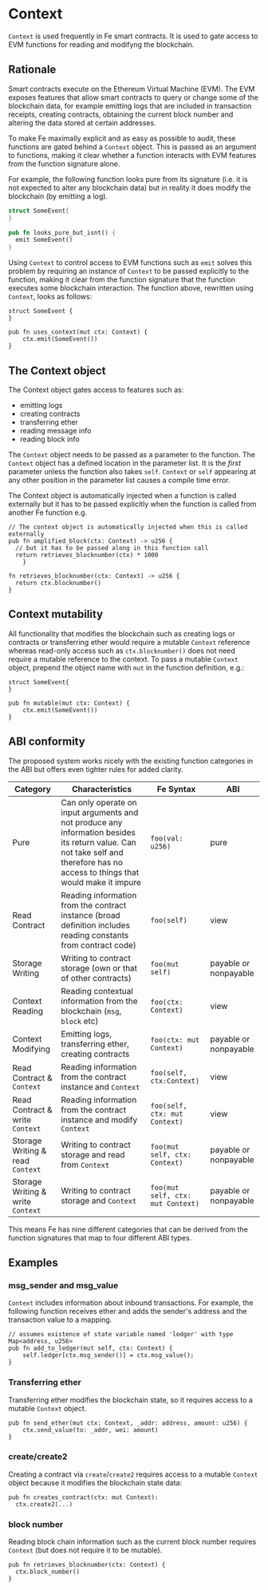 # Context

`Context` is used frequently in Fe smart contracts. It is used to gate access to EVM functions for reading and modifyng the blockchain.

## Rationale

Smart contracts execute on the Ethereum Virtual Machine (EVM). The EVM exposes features that allow smart contracts to query or change some of the blockchain data, for example emitting logs that are included in transaction receipts, creating contracts, obtaining the current block number and altering the data stored at certain addresses.

To make Fe maximally explicit and as easy as possible to audit, these functions are gated behind a `Context` object. This is passed as an argument to functions, making it clear whether a function interacts with EVM features from the function signature alone. 

For example, the following function looks pure from its signature (i.e. it is not expected to alter any blockchain data) but in reality it does modify the blockchain (by emitting a log).

```rust
struct SomeEvent{
}

pub fn looks_pure_but_isnt() {
  emit SomeEvent()
}
```

Using `Context` to control access to EVM functions such as `emit` solves this problem by requiring an instance of `Context` to be passed explicitly to the function, making it clear from the function signature that the function executes some blockchain interaction. The function above, rewritten using `Context`, looks as follows:

```fe
struct SomeEvent {
}

pub fn uses_context(mut ctx: Context) {
    ctx.emit(SomeEvent())
}
```

## The Context object

The Context object gates access to features such as:

- emitting logs
- creating contracts
- transferring ether
- reading message info
- reading block info

The `Context` object needs to be passed as a parameter to the function. The `Context` object has a defined location in the parameter list. It is the *first* parameter unless the function also takes `self`. `Context` or `self` appearing at any other position in the parameter list causes a compile time error.

The Context object is automatically injected when a function is called externally but it has to be passed explicitly when the function is called from another Fe function e.g.

```
// The context object is automatically injected when this is called externally
pub fn amplified_block(ctx: Context) -> u256 {
  // but it has to be passed along in this function call
  return retrieves_blocknumber(ctx) * 1000
    }

fn retrieves_blocknumber(ctx: Context) -> u256 {
  return ctx.blocknumber()
}
```

## Context mutability

All functionality that modifies the blockchain such as creating logs or contracts or transferring ether would require a mutable `Context` reference whereas read-only access such as `ctx.blocknumber()` does not need require a mutable reference to the context. To pass a mutable `Context` object, prepend the object name with `mut` in the function definition, e.g.:

```fe
struct SomeEvent{
}

pub fn mutable(mut ctx: Context) {
    ctx.emit(SomeEvent())
}
```


## ABI conformity

The proposed system works nicely with the existing function categories in the ABI but offers even tighter rules for added clarity.

| Category                          | Characteristics                                                                                                                                                                 | Fe Syntax                         | ABI                   |
| --------------------------------- | ------------------------------------------------------------------------------------------------------------------------------------------------------------------------------- | --------------------------------- | --------------------- |
| Pure                              | Can only operate on input arguments and not produce any information besides its return value. Can not take self and therefore has no access to things that would make it impure | `foo(val: u256)`                  | pure                  |
| Read Contract                     | Reading information from the contract instance (broad definition includes reading constants from contract code)                                                                 | `foo(self)`                       | view                  |
| Storage Writing                   | Writing to contract storage (own or that of other contracts)                                                                                                                    | `foo(mut self)`                   | payable or nonpayable |
| Context Reading                   | Reading contextual information from the blockchain (`msg`, `block` etc)                                                                                                         | `foo(ctx: Context)`               | view                  |
| Context Modifying                 | Emitting logs, transferring ether, creating contracts                                                                                                                           | `foo(ctx: mut Context)`           | payable or nonpayable |
| Read Contract & `Context`         | Reading information from the contract instance and `Context`                                                                                                                    | `foo(self, ctx:Context)`          | view                  |
| Read Contract & write `Context`   | Reading information from the contract instance and modify `Context`                                                                                                             | `foo(self, ctx: mut Context)`     | view                  |
| Storage Writing & read `Context`  | Writing to contract storage and read from `Context`                                                                                                                             | `foo(mut self, ctx: Context)`     | payable or nonpayable |
| Storage Writing & write `Context` | Writing to contract storage and `Context`                                                                                                                                       | `foo(mut self, ctx: mut Context)` | payable or nonpayable |

This means Fe has nine different categories that can be derived from the function signatures that map to four different ABI types.


## Examples

### msg_sender and msg_value

`Context` includes information about inbound transactions. For example, the following function receives ether and adds the sender's address and the
transaction value to a mapping.


```
// assumes existence of state variable named 'ledger' with type Map<address, u256>
pub fn add_to_ledger(mut self, ctx: Context) {
    self.ledger[ctx.msg_sender()] = ctx.msg_value();
}
```


### Transferring ether

Transferring ether modifies the blockchain state, so it requires access to a mutable `Context` object.

```fe
pub fn send_ether(mut ctx: Context, _addr: address, amount: u256) {
    ctx.send_value(to: _addr, wei: amount)
}
```

### create/create2

Creating a contract via `create`/`create2` requires access to a mutable `Context` object because it modifies the blockchain state data:

```
pub fn creates_contract(ctx: mut Context):
  ctx.create2(...)
```

### block number 

Reading block chain information such as the current block number requires `Context` (but does not require it to be mutable). 

```fe
pub fn retrieves_blocknumber(ctx: Context) {
  ctx.block_number()
}
```
